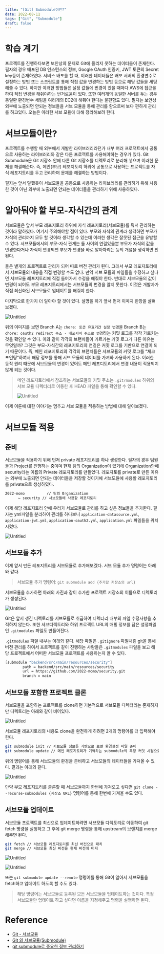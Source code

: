 ```yaml
---
title: "[Git] Submodule이란?"
date: 2022-08-11
tags: ["Git", "Submodule"]
draft: false
---
```


# 학습 계기

프로젝트를 진행하다보면 보안상의 문제로 Git에 올리지 못하는 데이터들이 존재한다. 필자의 경우 배포된 DB 인스턴스의 정보, Google OAuth 인증키, JWT 토큰의 Secret key등이 존재하였다. 서비스 배포를 할 때, 이러한 데이터들은 배포 서버의 환경변수로 설정하는 방법 또는 스크립트를 통해 직접 값을 변경하는 방법 등으로 해당 값들을 세팅해줄 수 있다. 하지만 이러한 방법들은 설정 값들에 변경이 있을 때마다 AWS에 접근을 하여 직접 변경을 해줘야하는 번거로움이 있다. 또한 여러개의 동일한 서버를 두는 경우 동일환 환경변수 세팅을 여러개의 EC2에 해줘야 한다는 불편함도 있다. 필자는 보안상 외부에 노출되면 안되는 정보들을 서브 모듈을 통해 관리를 함으로써 보다 편하게 관리를 하고있다. 오늘은 이러한 서브 모듈에 대해 정리해보려 한다.

# 서브모듈이란?

프로젝트를 수행할 때 외부에서 개발한 라이브러리라던가 내부 여러 프로잭트에서 공통으로 사용하는 라이브러리와 같은 다른 프로젝트를 사용해야하는 경우가 있다. Git Submodule은 Git 저장소 안에 다른 Git 저장소를 디렉토리로 분리해 넣으며 이러한 문제를 해결해준다. 즉, 메인(부모) 레포지토리 하위에 공통으로 사용하는 프로젝트를 자식 레포지토리를 두고 관리하며 문제를 해결하는 방법이다.

필자는 앞서 말했듯이 서브모듈을 공통으로 사용하는 라이브러리를 관리하기 위해 사용한 것이 아닌 외부에 노출되면 안되는 데이터들을 관리하기 위해 사용하였다.

# 알아둬야 할 부모-자식간의 관계

서브모듈은 앞서 부모 레포지토리 하위에 자식 레포지토리(서브모듈)를 둬서 관리하는 것이라 말하였다. 여기서 주의해야할 점이 있다. 부모와 자식의 관계라 생각하면 부모가 자식의 관리까지 모두 할 것이라 생각할 수 있는데 이러한 생각은 잘못된 접근을 유발할 수 있다. 서브모듈에서의 부모-자식 관계는 둘 사이의 연결있을뿐 부모가 자식의 값을 변경한다거나 자식이 변경되면 부모가 변경을 바로 알아차리는 등의 개념을 생각하면 안된다.

둘은 별개의 프로젝트로 관리가 되어 따로 버전 관리가 된다. 그래서 부모 레포지토리에서 서브모듈의 내용을 직접 변경할 수도 없다. 만약 서브 모듈의 파일들을 수정하고 싶다면 서브모듈 레포지토리에 직접 들어가서 수정을 해줘야 한다. 반대로 서브모듈의 값이 변경이 되어도 부모 레포지토리에서는 서브모듈의 변경을 알지 못한다. 이것은 개발자가 직접 최신화된 서브모듈로 업데이트를 해줘야 한다.

마지막으로 한가지 더 알아야 할 것이 있다. 설명을 하기 앞서 먼저 이미지 한장을 살펴보겠다.

![Untitled](image/20220811_Git_Submodule/img.png)

위의 이미지를 보면 Branch A는 `chore: 토큰 유효기간 설정 변경`을 Branch B는 `chore: oauth2 redirect 주소 - 배포서버 주소로 변경`라는 커밋 로그를 각각 가르키는 것을 확인할 수 있다. 이와 같이 각각의 브랜치들이 가르키는 커밋 로그가 다른 이유는 무엇일까? 그것은 부모-자식간의 레포지토리의 연결은 커밋 로그를 기반으로 연결이 되기 때문이다. 즉, 메인 레포지토리의 각각의 브랜치들은 서브모듈의 커밋 로그를 “체크포인팅”하여서 해당 정보를 통해 서브 모듈의 데이터를 가져와 사용하게 된다. 이러한 동작 원리 때문에 서브모듈의 변경이 있어도 메인 레포디토리에서 변경 내용이 적용되지 않게 되는 것이다.

> 메인 레포지토리에서 참조하는 서브모듈의 커밋 주소는 `.git/modules` 하위의 서브 모듈 디렉터리로 이동한 후 HEAD 파일을 통해 확인할 수 있다.
>
> ![Untitled](image/20220811_Git_Submodule/img_1.png)

이제 이론에 대한 이야기는 멈추고 서브 모듈을 적용하는 방법에 대해 알아보겠다.

# 서브모듈 적용

## 준비

서브모듈을 적용하기 위해 먼저 private 레포지토리를 하나 생성한다. 필자의 경우 팀원들과 Project를 진행하는 중이며 현재 팀의 Organization이 있기에 Organization안에 security라는 이름의 Private 레포지토리를 만들었다. 레포지토를 private로 만든 이유는 외부에 노출되면 안되는 데이터들을 저장할 것이기에 서브모듈에 사용할 레포지토리를 private으로 생성하였다.

```bash
2022-momo          // 팀의 Organization
      ⌙ security // 서브모듈에 사용할 레포지토리
```

이제 해당 레포지토리 안에 우리가 서브모듈로 관리를 하고 싶은 정보들을 추가한다. 필자는 yml파일을 분리하여 관리를 하다보니 `application-datasource.yml`, `application-jwt.yml`, `application-oauth2.yml`, `application.yml` 파일들을 위치시켰다.

![Untitled](image/20220811_Git_Submodule/img_2.png)

## 서브모듈 추가

이제 앞서 만든 레포지토리를 서브모듈로 추가해보겠다. 서브 모듈 추가 명령어는 아래와 같다.

> 서브모듈 추가 명령어: `git submodule add {추가할 저장소의 url}`

서브모듈을 추가하면 아래의 사진과 같이 추가한 프로젝트 저장소의 이름으로 디렉토리가 생성된다.

![Untitled](image/20220811_Git_Submodule/img_3.png)

Git은 앞서 생긴 디렉토리를 서브모듈로 취급하여 디렉터리 내부의 파일 수정사항을 추적하지 않는다. 또한 서브디렉토리와 하위 프로젝트 URL의 매핑 정보를 담은 설정파일인 `.gitmodules` 파일도 만들어진다.

`.gitmodules` 파일 내부는 아래와 같다. 해당 파일은 `.gitignore` 파일처럼 git을 통해 버전 관리를 하여서 프로젝트를 같이 진행하는 사람들은 `.gitmodules` 파일을 보고 해당 프로젝트에서 어떠한 서브모듈 프로젝트를 사용하는지 알 수 있다.

```bash
[submodule "backend/src/main/resources/security"]
		path = backend/src/main/resources/security
		url = https://github.com/2022-momo/security.git
		branch = main
```

## 서브모듈 포함한 프로젝트 클론

서브모듈을 포함하는 프로젝트를 clone하면 기본적으로 서브모듈 디렉터리는 존재하지만 디렉토리는 아래와 같이 비어있다.

![Untitled](image/20220811_Git_Submodule/img_4.png)

서브모듈 레포지토리의 내용도 clone을 완전하게 하려면 2개의 명령어를 더 입력해야한다.

```bash
git submodule init // 서브모듈 정보를 기반으로 로컬 환경설정 파일 준비
git submodule update // 메인 레포지토리가 기억하는 submodule의 특정 커밋 시점으로 업데이트
```

위의 명령어를 통해 서브모듈의 환경을 준비하고 서브모듈의 데이터들을 가져올 수 있다. 결과는 아래와 같다.

![Untitled](image/20220811_Git_Submodule/img_3.png)

만약 부모 레포지토리를 클론할 때 서브모듈까지 한번에 가져오고 싶다면 `git clone --recurse-submodules {저장소 URL}` 명령어를 통해 한번에 가져올 수도 있다.

## 서브모듈 업데이트

서브모듈 프로젝트를 최신으로 업데이트하려면 서브모듈 디렉토리로 이동하여 git fetch 명령을 실행하고 그 후에 git merge 명령을 통해 upstream의 브랜치를 merge해주면 된다.

```bash
git fetch // 서브모듈 레포지토리를 최신 버전으로 패치
git merge // 서브모듈 최신 버전을 현재 버전에 머지
```

![Untitled](image/20220811_Git_Submodule/img_5.png)

![Untitled](image/20220811_Git_Submodule/img_6.png)

또는 `git submodule update --remote` 명령어를 통해 Git이 알아서 서브모듈을 fetch하고 업데이트 하도록 할 수도 있다.

> 해당 명령어는 서브모듈로 등록된 모든 서브모듈을 업데이트하는 것이다. 특정 서브모듈만 업데이트 하고 싶다면 이름을 지정해주고 명령을 실행하면 된다.

# Reference

- [Git - 서브모듈](https://git-scm.com/book/ko/v2/Git-%EB%8F%84%EA%B5%AC-%EC%84%9C%EB%B8%8C%EB%AA%A8%EB%93%88)
- [Git 의 서브모듈(Submodule)](https://sgc109.github.io/2020/07/16/git-submodule/)
- [git submodule로 중요한 정보 관리하기](https://tecoble.techcourse.co.kr/post/2021-07-31-git-submodule/)
